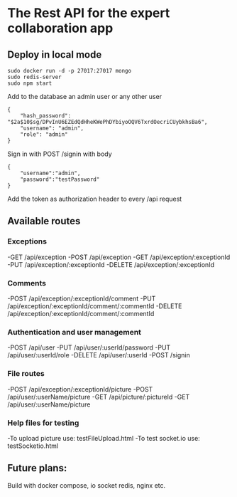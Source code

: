 # The Rest API for the expert collaboration app

## Deploy in local mode

```
sudo docker run -d -p 27017:27017 mongo
sudo redis-server
sudo npm start
```

Add to the database an admin user or any other user
```
{
    "hash_password": "$2a$10$sg/DPvInU6EZEdQdHheKWePhDYbiyoOQV6TxrdOecriCUybkhsBa6",
    "username": "admin",
    "role": "admin"
}
```
Sign in with POST /signin with body 
```
{
	"username":"admin",
	"password":"testPassword"
}
```
Add the token as authorization header to every /api request

## Available routes

### Exceptions
-GET /api/exception
-POST /api/exception
-GET /api/exception/:exceptionId
-PUT /api/exception/:exceptionId
-DELETE /api/exception/:exceptionId

### Comments
-POST /api/exception/:exceptionId/comment
-PUT /api/exception/:exceptionId/comment/:commentId
-DELETE /api/exception/:exceptionId/comment/:commentId

### Authentication and user management
-POST /api/user
-PUT /api/user/:userId/password
-PUT /api/user/:userId/role
-DELETE /api/user/:userId
-POST /signin

### File routes
-POST /api/exception/:exceptionId/picture
-POST /api/user/:userName/picture
-GET /api/picture/:pictureId
-GET /api/user/:userName/picture

### Help files for testing
-To upload picture use: testFileUpload.html
-To test socket.io use: testSocketio.html

## Future plans: 
Build with docker compose, io socket redis, nginx etc.